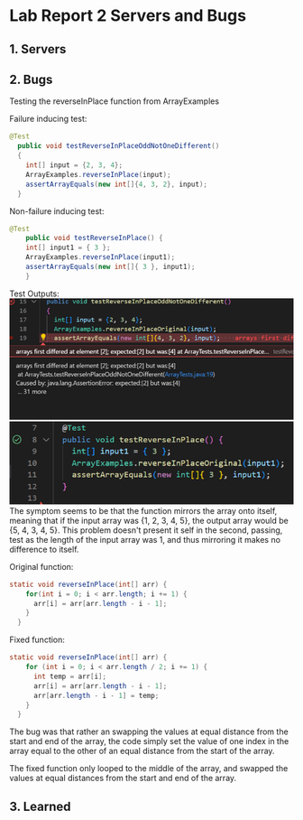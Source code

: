 # Lab Report 2 Servers and Bugs

## 1. Servers

## 2. Bugs

Testing the reverseInPlace function from ArrayExamples

Failure inducing test:

```java
@Test
  public void testReverseInPlaceOddNotOneDifferent()
  {
    int[] input = {2, 3, 4};
    ArrayExamples.reverseInPlace(input);
    assertArrayEquals(new int[]{4, 3, 2}, input);
  }
```

Non-failure inducing test:
```java
@Test 
	public void testReverseInPlace() {
    int[] input1 = { 3 };
    ArrayExamples.reverseInPlace(input1);
    assertArrayEquals(new int[]{ 3 }, input1);
	}
```

Test Outputs:
![Image][1]
![Image][2]
The symptom seems to be that the function mirrors the array onto itself, meaning that if the input array was {1, 2, 3, 4, 5}, the output array would be {5, 4, 3, 4, 5}. This problem doesn't present it self in the second, passing, test as the length of the input array was 1, and thus mirroring it makes no difference to itself. 

Original function:
```java
static void reverseInPlace(int[] arr) {
    for(int i = 0; i < arr.length; i += 1) {
      arr[i] = arr[arr.length - i - 1];
    }
  }
```

Fixed function:
```java
static void reverseInPlace(int[] arr) {
    for (int i = 0; i < arr.length / 2; i += 1) {
      int temp = arr[i];
      arr[i] = arr[arr.length - i - 1];
      arr[arr.length - i - 1] = temp;
    }
  }
```
The bug was that rather an swapping the values at equal distance from the start and end of the array, the code simply set the value of one index in the array equal to the other of an equal distance from the start of the array. 

The fixed function only looped to the middle of the array, and swapped the values at equal distances from the start and end of the array.


## 3. Learned

[1]: cse15lLabReport2p1.png
[2]: cse15lLabReport2p2.png